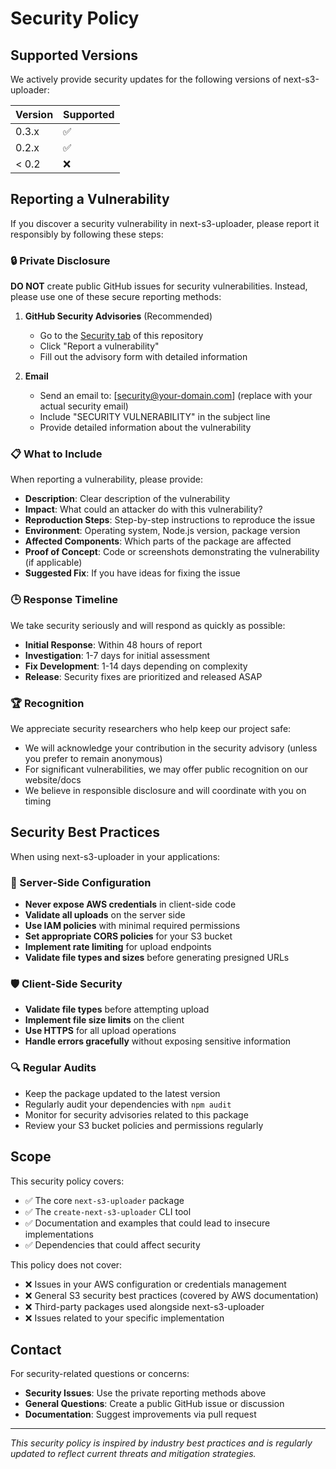 # Security Policy

## Supported Versions

We actively provide security updates for the following versions of next-s3-uploader:

| Version | Supported          |
| ------- | ------------------ |
| 0.3.x   | :white_check_mark: |
| 0.2.x   | :white_check_mark: |
| < 0.2   | :x:                |

## Reporting a Vulnerability

If you discover a security vulnerability in next-s3-uploader, please report it responsibly by following these steps:

### 🔒 Private Disclosure

**DO NOT** create public GitHub issues for security vulnerabilities. Instead, please use one of these secure reporting methods:

1. **GitHub Security Advisories** (Recommended)
   - Go to the [Security tab](https://github.com/abhay/next-s3-uploader/security/advisories) of this repository
   - Click "Report a vulnerability"
   - Fill out the advisory form with detailed information

2. **Email**
   - Send an email to: [security@your-domain.com] (replace with your actual security email)
   - Include "SECURITY VULNERABILITY" in the subject line
   - Provide detailed information about the vulnerability

### 📋 What to Include

When reporting a vulnerability, please provide:

- **Description**: Clear description of the vulnerability
- **Impact**: What could an attacker do with this vulnerability?
- **Reproduction Steps**: Step-by-step instructions to reproduce the issue
- **Environment**: Operating system, Node.js version, package version
- **Affected Components**: Which parts of the package are affected
- **Proof of Concept**: Code or screenshots demonstrating the vulnerability (if applicable)
- **Suggested Fix**: If you have ideas for fixing the issue

### 🕒 Response Timeline

We take security seriously and will respond as quickly as possible:

- **Initial Response**: Within 48 hours of report
- **Investigation**: 1-7 days for initial assessment  
- **Fix Development**: 1-14 days depending on complexity
- **Release**: Security fixes are prioritized and released ASAP

### 🏆 Recognition

We appreciate security researchers who help keep our project safe:

- We will acknowledge your contribution in the security advisory (unless you prefer to remain anonymous)
- For significant vulnerabilities, we may offer public recognition on our website/docs
- We believe in responsible disclosure and will coordinate with you on timing

## Security Best Practices

When using next-s3-uploader in your applications:

### 🔐 Server-Side Configuration

- **Never expose AWS credentials** in client-side code
- **Validate all uploads** on the server side
- **Use IAM policies** with minimal required permissions
- **Set appropriate CORS policies** for your S3 bucket
- **Implement rate limiting** for upload endpoints
- **Validate file types and sizes** before generating presigned URLs

### 🛡️ Client-Side Security

- **Validate file types** before attempting upload
- **Implement file size limits** on the client
- **Use HTTPS** for all upload operations
- **Handle errors gracefully** without exposing sensitive information

### 🔍 Regular Audits

- Keep the package updated to the latest version
- Regularly audit your dependencies with `npm audit`
- Monitor for security advisories related to this package
- Review your S3 bucket policies and permissions regularly

## Scope

This security policy covers:

- ✅ The core `next-s3-uploader` package
- ✅ The `create-next-s3-uploader` CLI tool
- ✅ Documentation and examples that could lead to insecure implementations
- ✅ Dependencies that could affect security

This policy does not cover:

- ❌ Issues in your AWS configuration or credentials management
- ❌ General S3 security best practices (covered by AWS documentation)
- ❌ Third-party packages used alongside next-s3-uploader
- ❌ Issues related to your specific implementation

## Contact

For security-related questions or concerns:

- **Security Issues**: Use the private reporting methods above
- **General Questions**: Create a public GitHub issue or discussion
- **Documentation**: Suggest improvements via pull request

---

*This security policy is inspired by industry best practices and is regularly updated to reflect current threats and mitigation strategies.*
